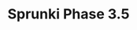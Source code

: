 ---
slug: sprunki-phase-35
title: Sprunki Phase 3.5
description: "Sprunki Phase 3.5 is an exciting online game. Play for free directly in your browser!"
icon: /images/popular_mods/Sprunki Phase 3.5.png
url: https://wowtbc.net/sprunkin/sprunki-phase3.5/index.html
previewImage: /images/popular_mods/Sprunki Phase 3.5.png
type: popular mods

# SEO配置
seo:
  title: "Sprunki Phase 3.5 - Play Free Online Game | Fun Browser Games"
  description: "Sprunki Phase 3.5 - Play this fun online game for free in your browser. No download required!"
  ogImage: "/images/popular_mods/Sprunki Phase 3.5.png"
  keywords: "sprunki-phase-35, online game, browser game, free game, popular mods game, play online"

videoUrls:
  - https://www.youtube.com/embed/example1
  - https://www.youtube.com/embed/example2

whyPlay:
  title: "Why Play Sprunki Phase 3.5?"
  items:
    - "Immersive Gameplay: Sprunki Phase 3.5 offers an engaging and immersive gaming experience that will keep you entertained for hours"
    - "Challenging Levels: Test your skills with increasingly difficult challenges and obstacles"
    - "Beautiful Graphics: Enjoy stunning visuals and smooth animations that bring the game world to life"
    - "Regular Updates: New content and features are added regularly to keep the game fresh and exciting"
    - "Free to Play: Experience all the fun without spending a penny"
    - "Community Features: Connect with other players, share strategies, and compete for high scores"
    - "Cross-Platform: Play on any device with a web browser, no downloads required"

features:
  title: "Key Features of Sprunki Phase 3.5"
  image: "/images/popular_mods/Sprunki Phase 3.5.png"
  items:
    - "Intuitive Controls: Easy to learn controls make Sprunki Phase 3.5 accessible for players of all skill levels"
    - "Multiple Game Modes: Enjoy various gameplay options that provide different challenges and experiences"
    - "Character Customization: Personalize your gaming experience with unique characters and items"
    - "Achievement System: Complete special tasks to earn rewards and recognition"
    - "Leaderboards: Compete with players worldwide and see who can achieve the highest scores"

characteristics:
  title: "Game Characteristics"
  image: "/images/popular_mods/Sprunki Phase 3.5.png"
  items:
    - "Genre: Popular mods game with elements of strategy and skill"
    - "Difficulty: Suitable for both casual gamers and those seeking a challenge"
    - "Play Time: Quick sessions or extended gameplay, depending on your preference"
    - "Art Style: Vibrant and engaging visuals that enhance the gaming experience"
    - "Sound Design: Immersive audio that complements the gameplay perfectly"

info: "Sprunki Phase 3.5 is an exciting online game that offers players a unique and engaging gaming experience. With its intuitive controls, stunning visuals, and challenging gameplay, Sprunki Phase 3.5 provides hours of entertainment for players of all ages and skill levels. Whether you're looking for a quick gaming session during a break or an extended play session, Sprunki Phase 3.5 delivers an immersive experience that will keep you coming back for more. The game features multiple levels of increasing difficulty, ensuring that players are constantly challenged as they progress. With regular updates adding new content and features, Sprunki Phase 3.5 remains fresh and exciting, providing endless entertainment options for its growing community of players."

howToPlayIntro: "Welcome to Sprunki Phase 3.5! This guide will walk you through the basics and help you master the game. Whether you're a beginner or looking to improve your skills, these tips and instructions will enhance your gaming experience."

howToPlaySteps:
  - title: "Getting Started"
    description: "Begin your Sprunki Phase 3.5 adventure by familiarizing yourself with the controls. Use your keyboard or mouse to navigate through the game interface. The tutorial will guide you through the basic mechanics and help you understand the objectives."
  - title: "Understanding the Objectives"
    description: "In Sprunki Phase 3.5, your main goal is to progress through levels by completing specific objectives. Each level presents unique challenges that require different strategies and approaches."
  - title: "Mastering the Controls"
    description: "Practice using the controls to improve your precision and reaction time. Sprunki Phase 3.5 requires quick reflexes and strategic thinking to overcome obstacles and defeat opponents."
  - title: "Utilizing Power-ups"
    description: "Collect power-ups throughout the game to enhance your abilities and overcome difficult challenges. Each power-up offers unique advantages that can be crucial for success."
  - title: "Developing Strategies"
    description: "As you progress in Sprunki Phase 3.5, develop effective strategies for different scenarios. Analyze patterns, anticipate challenges, and adapt your approach to maximize your performance."

faq:
  title: "Frequently Asked Questions about Sprunki Phase 3.5"
  items:
    - question: "Is Sprunki Phase 3.5 free to play?"
      answer: "Yes, Sprunki Phase 3.5 is completely free to play directly in your web browser. No downloads or purchases are required to enjoy the full game experience."
    - question: "Can I play Sprunki Phase 3.5 on mobile devices?"
      answer: "Yes, Sprunki Phase 3.5 is optimized for both desktop and mobile play. You can enjoy the game on any device with a web browser and internet connection."
    - question: "Are there any in-game purchases?"
      answer: "While Sprunki Phase 3.5 is free to play, there may be optional in-game purchases available for cosmetic items or additional features that don't affect core gameplay."
    - question: "How often is Sprunki Phase 3.5 updated?"
      answer: "The developers regularly update Sprunki Phase 3.5 with new content, features, and improvements based on player feedback and game performance."
    - question: "Can I play Sprunki Phase 3.5 offline?"
      answer: "Currently, Sprunki Phase 3.5 requires an internet connection to play as it's a browser-based online game."
    - question: "Is Sprunki Phase 3.5 suitable for children?"
      answer: "Yes, Sprunki Phase 3.5 is designed to be family-friendly and suitable for players of all ages."
    - question: "How do I report bugs or issues?"
      answer: "If you encounter any problems while playing Sprunki Phase 3.5, you can report them through the game's support page or contact the developers directly through their website."
    - question: "Still Have Questions?"
      answer: "If you have additional questions about Sprunki Phase 3.5 that aren't covered in this FAQ, please visit our support center or contact our customer service team for assistance."
---